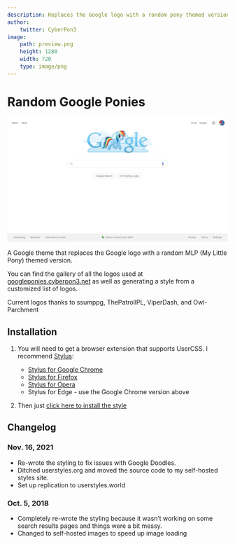 ```yaml
---
description: Replaces the Google logo with a random pony themed version.
author:
    twitter: CyberPon3
image:
    path: preview.png
    height: 1280
    width: 720
    type: image/png
---
```


Random Google Ponies
================

[![Preview](preview.png)](preview.png)

A Google theme that replaces the Google logo with a random MLP (My Little Pony) themed version.

You can find the gallery of all the logos used at [googleponies.cyberpon3.net](https://googleponies.cyberpon3.net/) as well as generating a style from a customized list of logos.

Current logos thanks to ssumppg, ThePatrollPL, ViperDash, and Owl-Parchment

## Installation

1. You will need to get a browser extension that supports UserCSS. I recommend [Stylus](https://github.com/openstyles/stylus):
    - [Stylus for Google Chrome](https://chrome.google.com/webstore/detail/stylus/clngdbkpkpeebahjckkjfobafhncgmne)
    - [Stylus for Firefox](https://addons.mozilla.org/firefox/addon/styl-us/)
    - [Stylus for Opera](https://addons.opera.com/extensions/details/stylus/)
    - Stylus for Edge - use the Google Chrome version above

2. Then just [click here to install the style](https://styles.cp3.es/random-google-ponies.user.css)

## Changelog

### Nov. 16, 2021
- Re-wrote the styling to fix issues with Google Doodles.
- Ditched userstyles.org and moved the source code to my self-hosted styles site.
- Set up replication to userstyles.world

### Oct. 5, 2018
- Completely re-wrote the styling because it wasn’t working on some search results pages and things were a bit messy.
- Changed to self-hosted images to speed up image loading
